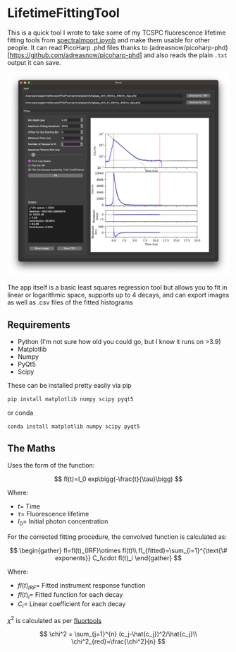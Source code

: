 # LifetimeFittingTool
This is a quick tool I wrote to take some of my TCSPC fluorescence lifetime fitting tools from [spectraImport.ipynb](https://github.com/adreasnow/excided-state-notebooks/blob/main/spectraImport.ipynb) and make them usable for other people. It can read PicoHarp .phd files thanks to (adreasnow/picoharp-phd)[https://github.com/adreasnow/picoharp-phd] and also reads the plain `.txt` output it can save.

![screenshot](screenshot.png)

The app itself is a basic least squares regression tool but allows you to fit in linear or logarithmic space, supports up to 4 decays, and can export images as well as .csv files of the fitted histograms

## Requirements

* Python (I'm not sure how old you could go, but I know it runs on >3.9)
* Matplotlib
* Numpy
* PyQt5
* Scipy

These can be installed pretty easily via pip

```bash
pip install matplotlib numpy scipy pyqt5
```

or conda

```bash
conda install matplotlib numpy scipy pyqt5
```



## The Maths

Uses the form of the function:

$$
fl(t)=I_0 exp\bigg(-\frac{t}{\tau}\bigg)
$$

Where:
* $t =$ Time
* $\tau =$ Fluorescence lifetime
* $I_0 =$ Initial photon concentration

For the corrected fitting procedure, the convolved function is calculated as:

$$
\begin{gather}
fl=fl(t)_{IRF}\otimes fl(t)\\
fl_{fitted}=\sum_{i=1}^{\text{\# exponents}} C_i\cdot fl(t)_i
\end{gather}
$$

Where:
* $fl(t)_{IRF} =$ Fitted instrument response function
* $fl(t)_i =$ Fitted function for each decay
* $C_i =$ Linear coefficient for each decay

$\chi^2$ is calculated as per [fluortools](http://www.fluortools.com/software/decayfit/documentation/fit)

$$
\chi^2 = \sum_{j=1}^{n} (c_j-\hat{c_j})^2/\hat{c_j}\\
\chi^2_{red}=\frac{\chi^2}{n}
$$
